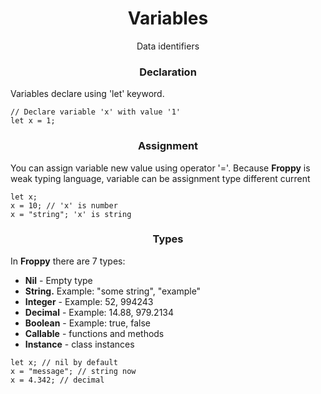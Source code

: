 <div align="center">
<h1>Variables</h1>
Data identifiers
</div>

<div align="center">
<h3>Declaration</h3>
</div>
Variables declare using 'let' keyword.

```froppy
// Declare variable 'x' with value '1'
let x = 1;
```

<div align="center">
<h3>Assignment</h3>
</div>
You can assign variable new value using operator '='.
Because <b>Froppy</b> is weak typing language, variable can be assignment type different current

```froppy
let x;
x = 10; // 'x' is number
x = "string"; 'x' is string
```

<div align="center">
<h3>Types</h3>
</div>
In <b>Froppy</b> there are 7 types:
<ul>
  <li><b>Nil</b> - Empty type</li>
  <li><b>String.</b> Example: "some string", "example"</li>
  <li><b>Integer</b> - Example: 52, 994243</li>
  <li><b>Decimal</b> - Example: 14.88, 979.2134</li>
  <li><b>Boolean</b> - Example: true, false</li>
  <li><b>Callable</b> - functions and methods</li>
  <li><b>Instance</b> - class instances</li>
</ul>

```froppy
let x; // nil by default
x = "message"; // string now
x = 4.342; // decimal
```